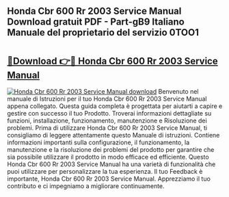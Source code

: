 ## Honda Cbr 600 Rr 2003 Service Manual Download gratuit PDF - Part-gB9 Italiano Manuale del proprietario del servizio 0TOO1

# <h2><a href="http://dfah7hj.blite.top/?on=Honda+Cbr+600+Rr+2003+Service+Manual">🔗Download 👉🔴 Honda Cbr 600 Rr 2003 Service Manual</a></h2>

[![Honda Cbr 600 Rr 2003 Service Manual download](https://i.imgur.com/lujVjoI.png)](http://dfah7hj.blite.top/?on=Honda+Cbr+600+Rr+2003+Service+Manual)
Benvenuto nel manuale di Istruzioni per il tuo Honda Cbr 600 Rr 2003 Service Manual appena collegato. Questa guida completa è progettata per aiutarti a capire e gestire con successo il tuo Prodotto. Troverai informazioni dettagliate su funzioni, installazione, funzionamento, manutenzione e Risoluzione dei problemi. Prima di utilizzare Honda Cbr 600 Rr 2003 Service Manual, ti consigliamo di leggere attentamente questo Manuale di istruzioni. Contiene informazioni importanti sulla configurazione, il funzionamento, la manutenzione e la risoluzione dei problemi del prodotto per garantire che sia possibile utilizzare il prodotto in modo efficace ed efficiente. Questo Honda Cbr 600 Rr 2003 Service Manual ha una varietà di funzionalità che puoi utilizzare per personalizzare la tua esperienza. Il tuo Feedback è importante, Honda Cbr 600 Rr 2003 Service Manual. Apprezziamo il tuo contributo e ci impegniamo a migliorare continuamente.
